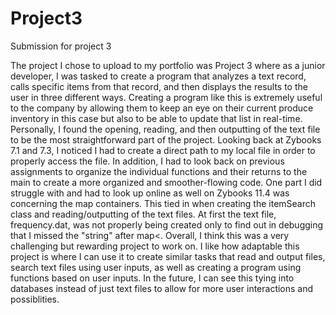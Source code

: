 # Project3
Submission for project 3



  The project I chose to upload to my portfolio was Project 3 where as a junior developer, I was tasked to create a program that analyzes a text record, calls specific items from that record, and then displays the results to the user in three different ways. Creating a program like this is extremely useful to the company by allowing them to keep an eye on their current produce inventory in this case but also to be able to update that list in real-time. 
  Personally, I found the opening, reading, and then outputting of the text file to be the most straightforward part of the project. Looking back at Zybooks 7.1 and 7.3, I noticed I had to create a direct path to my local file in order to properly access the file. In addition, I had to look back on previous assignments to organize the individual functions and their returns to the main to create a more organized and smoother-flowing code. 
  One part I did struggle with and had to look up online as well on Zybooks 11.4 was concerning the map containers. This tied in when creating the itemSearch class and reading/outputting of the text files. At first the text file, frequency.dat, was not properly being created only to find out in debugging that I missed the "string" after map<. Overall, I think this was a very challenging but rewarding project to work on. I like how adaptable this project is where I can use it to create similar tasks that read and output files, search text files using user inputs, as well as creating a program using functions based on user inputs. In the future, I can see this tying into databases instead of just text files to allow for more user interactions and possiblities. 
